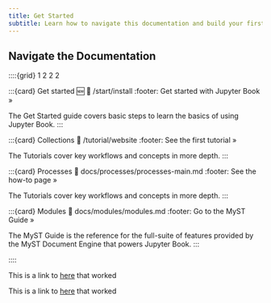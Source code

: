 ```yaml
---
title: Get Started
subtitle: Learn how to navigate this documentation and build your first cytosols and cells.
---
```


## Navigate the Documentation

::::{grid} 1 2 2 2

:::{card} Get started 🆕
:link: /start/install
:footer: Get started with Jupyter Book »

The Get Started guide covers basic steps to learn the basics of using Jupyter Book.
:::

:::{card} Collections
:link: /tutorial/website
:footer: See the first tutorial »

The Tutorials cover key workflows and concepts in more depth.
:::

:::{card} Processes
:link: docs/processes/processes-main.md
:footer: See the how-to page »

The Tutorials cover key workflows and concepts in more depth.
:::

:::{card} Modules
:link: docs/modules/modules.md
:footer: Go to the MyST Guide »

The MyST Guide is the reference for the full-suite of features provided by the MyST Document Engine that powers Jupyter Book.
:::

::::

This is a link to [here](modules/modules.md) that worked

This is a link to [here](/../modules/mod-list/module-template/specification.md) that worked
